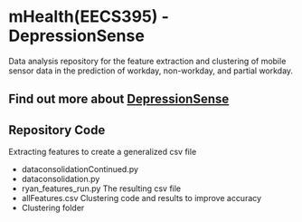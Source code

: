 # mHealth(EECS395) - DepressionSense
Data analysis repository for the feature extraction and clustering of mobile sensor data in the prediction of workday, non-workday, and partial workday.

## Find out more about [DepressionSense](http://nupurplerobot.weebly.com/) 

## Repository Code
Extracting features to create a generalized csv file
* dataconsolidationContinued.py
* dataconsolidation.py
* ryan_features_run.py
The resulting csv file
* allFeatures.csv
Clustering code and results to improve accuracy
* Clustering folder 

